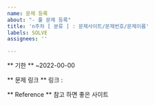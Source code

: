 ```yaml
---
name: 문제 등록
about: "- 풀 문제 등록"
title: 'n주차 [ 분류 ] : 문제사이트/문제번호/문제이름'
labels: SOLVE
assignees: ''

---
```


** 기한 **
~2022-00-00

** 문제 링크 **
링크 : 

** Reference **
참고 하면 좋은 사이트
